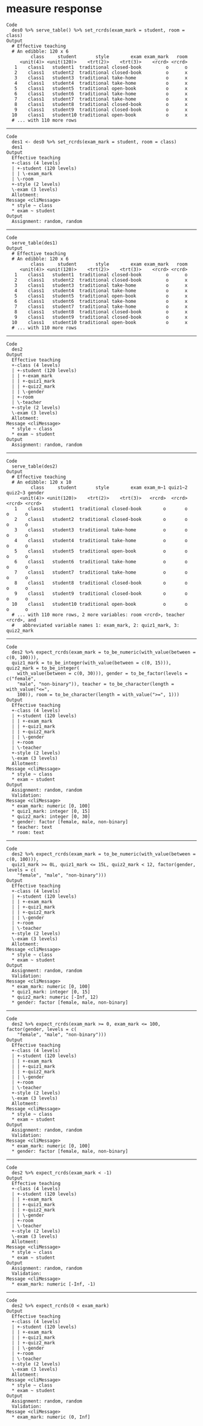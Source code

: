 # measure response

    Code
      des0 %>% serve_table() %>% set_rcrds(exam_mark = student, room = class)
    Output
      # Effective teaching 
      # An edibble: 120 x 6
             class     student       style        exam exam_mark   room
         <unit(4)> <unit(120)>    <trt(2)>    <trt(3)>    <rcrd> <rcrd>
       1    class1   student1  traditional closed-book         o      o
       2    class1   student2  traditional closed-book         o      x
       3    class1   student3  traditional take-home           o      x
       4    class1   student4  traditional take-home           o      x
       5    class1   student5  traditional open-book           o      x
       6    class1   student6  traditional take-home           o      x
       7    class1   student7  traditional take-home           o      x
       8    class1   student8  traditional closed-book         o      x
       9    class1   student9  traditional closed-book         o      x
      10    class1   student10 traditional open-book           o      x
      # ... with 110 more rows

---

    Code
      des1 <- des0 %>% set_rcrds(exam_mark = student, room = class)
      des1
    Output
      Effective teaching
      +-class (4 levels)
      | +-student (120 levels)
      | | \-exam_mark
      | \-room
      +-style (2 levels)
      \-exam (3 levels)
      Allotment:
    Message <cliMessage>
      * style ~ class
      * exam ~ student
    Output
      Assignment: random, random 

---

    Code
      serve_table(des1)
    Output
      # Effective teaching 
      # An edibble: 120 x 6
             class     student       style        exam exam_mark   room
         <unit(4)> <unit(120)>    <trt(2)>    <trt(3)>    <rcrd> <rcrd>
       1    class1   student1  traditional closed-book         o      o
       2    class1   student2  traditional closed-book         o      x
       3    class1   student3  traditional take-home           o      x
       4    class1   student4  traditional take-home           o      x
       5    class1   student5  traditional open-book           o      x
       6    class1   student6  traditional take-home           o      x
       7    class1   student7  traditional take-home           o      x
       8    class1   student8  traditional closed-book         o      x
       9    class1   student9  traditional closed-book         o      x
      10    class1   student10 traditional open-book           o      x
      # ... with 110 more rows

---

    Code
      des2
    Output
      Effective teaching
      +-class (4 levels)
      | +-student (120 levels)
      | | +-exam_mark
      | | +-quiz1_mark
      | | +-quiz2_mark
      | | \-gender
      | +-room
      | \-teacher
      +-style (2 levels)
      \-exam (3 levels)
      Allotment:
    Message <cliMessage>
      * style ~ class
      * exam ~ student
    Output
      Assignment: random, random 

---

    Code
      serve_table(des2)
    Output
      # Effective teaching 
      # An edibble: 120 x 10
             class     student       style        exam exam_m~1 quiz1~2 quiz2~3 gender
         <unit(4)> <unit(120)>    <trt(2)>    <trt(3)>   <rcrd>  <rcrd>  <rcrd> <rcrd>
       1    class1   student1  traditional closed-book        o       o       o      o
       2    class1   student2  traditional closed-book        o       o       o      o
       3    class1   student3  traditional take-home          o       o       o      o
       4    class1   student4  traditional take-home          o       o       o      o
       5    class1   student5  traditional open-book          o       o       o      o
       6    class1   student6  traditional take-home          o       o       o      o
       7    class1   student7  traditional take-home          o       o       o      o
       8    class1   student8  traditional closed-book        o       o       o      o
       9    class1   student9  traditional closed-book        o       o       o      o
      10    class1   student10 traditional open-book          o       o       o      o
      # ... with 110 more rows, 2 more variables: room <rcrd>, teacher <rcrd>, and
      #   abbreviated variable names 1: exam_mark, 2: quiz1_mark, 3: quiz2_mark

---

    Code
      des2 %>% expect_rcrds(exam_mark = to_be_numeric(with_value(between = c(0, 100))),
      quiz1_mark = to_be_integer(with_value(between = c(0, 15))), quiz2_mark = to_be_integer(
        with_value(between = c(0, 30))), gender = to_be_factor(levels = c("female",
        "male", "non-binary")), teacher = to_be_character(length = with_value("<=",
        100)), room = to_be_character(length = with_value(">=", 1)))
    Output
      Effective teaching
      +-class (4 levels)
      | +-student (120 levels)
      | | +-exam_mark
      | | +-quiz1_mark
      | | +-quiz2_mark
      | | \-gender
      | +-room
      | \-teacher
      +-style (2 levels)
      \-exam (3 levels)
      Allotment:
    Message <cliMessage>
      * style ~ class
      * exam ~ student
    Output
      Assignment: random, random 
      Validation:
    Message <cliMessage>
      * exam_mark: numeric [0, 100]
      * quiz1_mark: integer [0, 15]
      * quiz2_mark: integer [0, 30]
      * gender: factor [female, male, non-binary]
      * teacher: text
      * room: text

---

    Code
      des2 %>% expect_rcrds(exam_mark = to_be_numeric(with_value(between = c(0, 100))),
      quiz1_mark >= 0L, quiz1_mark <= 15L, quiz2_mark < 12, factor(gender, levels = c(
        "female", "male", "non-binary")))
    Output
      Effective teaching
      +-class (4 levels)
      | +-student (120 levels)
      | | +-exam_mark
      | | +-quiz1_mark
      | | +-quiz2_mark
      | | \-gender
      | +-room
      | \-teacher
      +-style (2 levels)
      \-exam (3 levels)
      Allotment:
    Message <cliMessage>
      * style ~ class
      * exam ~ student
    Output
      Assignment: random, random 
      Validation:
    Message <cliMessage>
      * exam_mark: numeric [0, 100]
      * quiz1_mark: integer [0, 15]
      * quiz2_mark: numeric [-Inf, 12)
      * gender: factor [female, male, non-binary]

---

    Code
      des2 %>% expect_rcrds(exam_mark >= 0, exam_mark <= 100, factor(gender, levels = c(
        "female", "male", "non-binary")))
    Output
      Effective teaching
      +-class (4 levels)
      | +-student (120 levels)
      | | +-exam_mark
      | | +-quiz1_mark
      | | +-quiz2_mark
      | | \-gender
      | +-room
      | \-teacher
      +-style (2 levels)
      \-exam (3 levels)
      Allotment:
    Message <cliMessage>
      * style ~ class
      * exam ~ student
    Output
      Assignment: random, random 
      Validation:
    Message <cliMessage>
      * exam_mark: numeric [0, 100]
      * gender: factor [female, male, non-binary]

---

    Code
      des2 %>% expect_rcrds(exam_mark < -1)
    Output
      Effective teaching
      +-class (4 levels)
      | +-student (120 levels)
      | | +-exam_mark
      | | +-quiz1_mark
      | | +-quiz2_mark
      | | \-gender
      | +-room
      | \-teacher
      +-style (2 levels)
      \-exam (3 levels)
      Allotment:
    Message <cliMessage>
      * style ~ class
      * exam ~ student
    Output
      Assignment: random, random 
      Validation:
    Message <cliMessage>
      * exam_mark: numeric [-Inf, -1)

---

    Code
      des2 %>% expect_rcrds(0 < exam_mark)
    Output
      Effective teaching
      +-class (4 levels)
      | +-student (120 levels)
      | | +-exam_mark
      | | +-quiz1_mark
      | | +-quiz2_mark
      | | \-gender
      | +-room
      | \-teacher
      +-style (2 levels)
      \-exam (3 levels)
      Allotment:
    Message <cliMessage>
      * style ~ class
      * exam ~ student
    Output
      Assignment: random, random 
      Validation:
    Message <cliMessage>
      * exam_mark: numeric (0, Inf]

